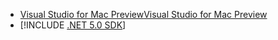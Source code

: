 * [<span data-ttu-id="8538d-101">Visual Studio for Mac Preview</span><span class="sxs-lookup"><span data-stu-id="8538d-101">Visual Studio for Mac Preview</span></span>](https://visualstudio.microsoft.com/vs/mac/)
* [!INCLUDE [.NET 5.0 SDK](~/includes/5.0-SDK.md)]

